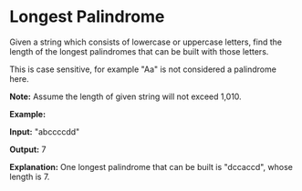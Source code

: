 # Longest Palindrome

Given a string which consists of lowercase or uppercase letters, find the length of the longest palindromes that can be built with those letters.

This is case sensitive, for example "Aa" is not considered a palindrome here.

**Note:**
Assume the length of given string will not exceed 1,010.

**Example:**

**Input:**
"abccccdd"

**Output:**
7

**Explanation:**
One longest palindrome that can be built is "dccaccd", whose length is 7.
